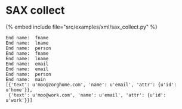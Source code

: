 # SAX collect

{% embed include file="src/examples/xml/sax_collect.py" %}

```
End name:  fname
End name:  lname
End name:  person
End name:  fname
End name:  lname
End name:  email
End name:  email
End name:  person
End name:  main
[{'text': u'moo@zorghome.com', 'name': u'email', 'attr': {u'id': u'home'}},
 {'text': u'moo@work.com', 'name': u'email', 'attr': {u'id': u'work'}}]
```


